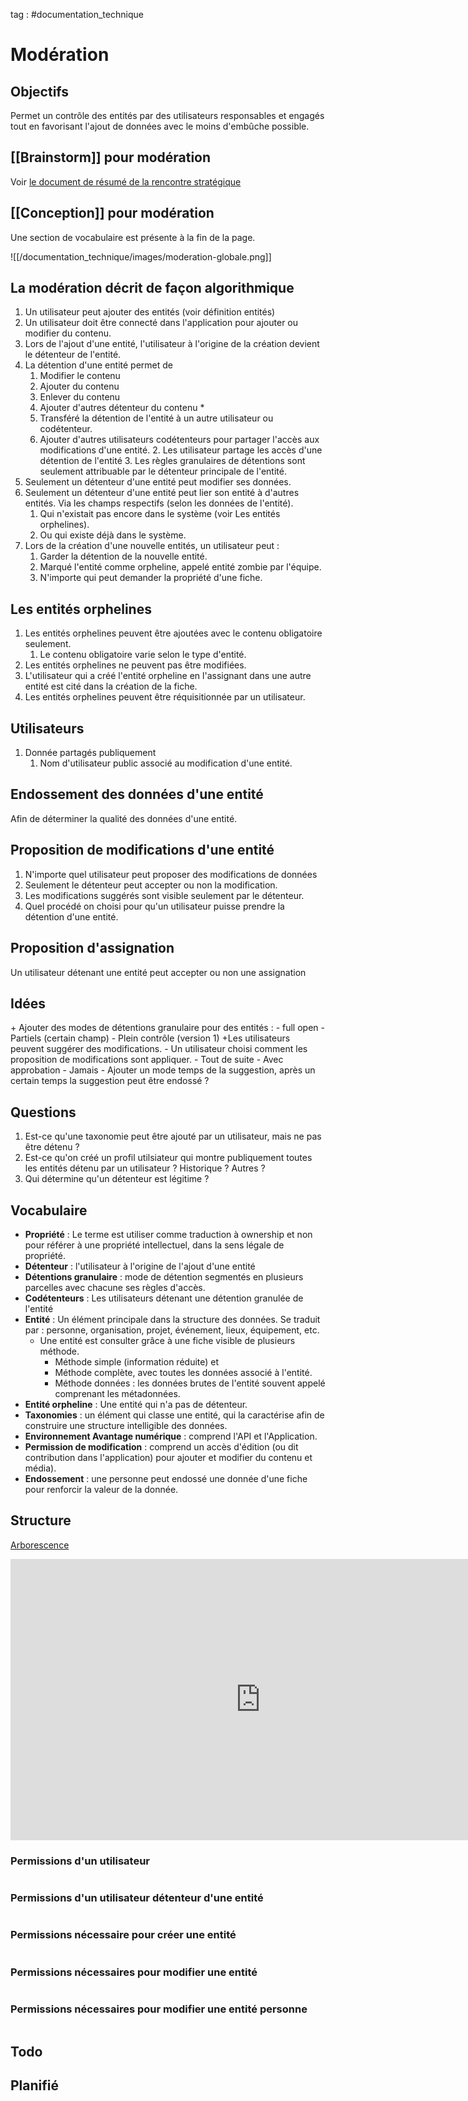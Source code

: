 tag : #documentation_technique 

# Modération

## Objectifs
Permet un contrôle des entités par des utilisateurs responsables et engagés tout en favorisant l'ajout de données avec le moins d'embûche possible.

## [[Brainstorm]] pour modération
Voir [le document de résumé de la rencontre stratégique ](https://docs.google.com/document/d/1h7X1RDSLDFznKng82zCB0y5zhOoJHq-L0ugmJkLKSJw/edit)

## [[Conception]] pour modération

Une section de vocabulaire est présente à la fin de la page.

![[/documentation_technique/images/moderation-globale.png]]

## La modération décrit de façon algorithmique
1. Un utilisateur peut ajouter des entités (voir définition entités)
2. Un utilisateur doit être connecté dans l'application pour ajouter ou modifier du contenu.
3. Lors de l'ajout d'une entité, l'utilisateur à l'origine de la création devient le détenteur de l'entité.
4. La détention d'une entité permet de
	1. Modifier le contenu
	2. Ajouter du contenu
	3. Enlever du contenu
	4. Ajouter d'autres détenteur du contenu *
	5. Transféré la détention de l'entité à un autre utilisateur ou codétenteur.
	6. Ajouter d'autres utilisateurs codétenteurs pour partager l'accès aux modifications d'une entité.
		2. Les utilisateur partage les accès d'une détention de l'entité
		3. Les règles granulaires de détentions sont seulement attribuable par le détenteur principale de l'entité.
5. Seulement un détenteur d'une entité peut modifier ses données.
6. Seulement un détenteur d'une entité peut lier son entité à d'autres entités. Via les champs respectifs (selon les données de l'entité). 
	1. Qui n'existait pas encore dans le système (voir Les entités orphelines).
	2. Ou qui existe déjà dans le système.
7. Lors de la création d'une nouvelle entités, un utilisateur peut :
	1. Garder la détention de la nouvelle entité.
	2. Marqué l'entité comme orpheline, appelé entité zombie par l'équipe.
	3. N'importe qui peut demander la propriété d'une fiche.

## Les entités orphelines
1. Les entités orphelines peuvent être ajoutées avec le contenu obligatoire seulement.
	1. Le contenu obligatoire varie selon le type d'entité.
2. Les entités orphelines ne peuvent pas être modifiées.
3. L'utilisateur qui a créé l'entité orpheline en l'assignant dans une autre entité est cité dans la création de la fiche.
4. Les entités orphelines peuvent être réquisitionnée par un utilisateur.

## Utilisateurs
1. Donnée partagés publiquement
	1. Nom d'utilisateur public associé au modification d'une entité.

## Endossement des données d'une entité
Afin de déterminer la qualité des données d'une entité.

## Proposition de modifications d'une entité
1. N'importe quel utilisateur peut proposer des modifications de données
2. Seulement le détenteur peut accepter ou non la modification.
3. Les modifications suggérés sont visible seulement par le détenteur.
4. Quel procédé on choisi pour qu'un utilisateur puisse prendre la détention d'une entité.

## Proposition d'assignation
Un utilisateur détenant une entité peut accepter ou non une assignation

## Idées
\+ Ajouter des modes de détentions granulaire pour des entités : 
	- full open 
	- Partiels (certain champ)
	- Plein contrôle (version 1)
\+Les utilisateurs peuvent suggérer des modifications.
	- Un utilisateur choisi comment les proposition de modifications sont appliquer.
		- Tout de suite
		- Avec approbation
		- Jamais
		- Ajouter un mode temps de la suggestion, après un certain temps la suggestion peut être endossé ?

## Questions
1. Est-ce qu'une taxonomie peut être ajouté par un utilisateur, mais ne pas être détenu ?
2. Est-ce qu'on créé un profil utilsiateur qui montre publiquement toutes les entités détenu par un utilisateur ? Historique ? Autres ?
3. Qui détermine qu'un détenteur est légitime ?

## Vocabulaire
- **Propriété** : Le terme est utiliser comme traduction à ownership et non pour référer à une propriété intellectuel, dans la sens légale de propriété.
- **Détenteur** : l'utilisateur à l'origine de l'ajout d'une entité
- **Détentions granulaire** : mode de détention segmentés en plusieurs parcelles avec chacune ses règles d'accès.
- **Codétenteurs** : Les utilisateurs détenant une détention granulée de l'entité
- **Entité** : Un élément principale dans la structure des données. Se traduit par : personne, organisation, projet, événement, lieux, équipement, etc. 
	- Une entité est consulter grâce à une fiche visible de plusieurs méthode. 
		- Méthode simple (information réduite) et 
		- Méthode complète, avec toutes les données associé à l'entité. 
		- Méthode données : les données brutes de l'entité souvent appelé comprenant les métadonnées.
- **Entité orpheline** : Une entité qui n'a pas de détenteur.
- **Taxonomies** : un élément qui classe une entité, qui la caractérise afin de construire une structure intelligible des données.
- **Environnement Avantage numérique** : comprend l'API et l'Application.
- **Permission de modification** : comprend un accès d'édition (ou dit contribution dans l'application) pour ajouter et modifier du contenu et média).
- **Endossement** : une personne peut endossé une donnée d'une fiche pour renforcir la valeur de la donnée.

## Structure

[Arborescence](https://whimsical.com/embed/BzHtzL47N2qzbB6YRf686o)
<iframe style="border:none" width="800" height="450" src="https://whimsical.com/embed/BzHtzL47N2qzbB6YRf686o"></iframe>


### Permissions d'un utilisateur
```javascript

```

### Permissions d'un utilisateur détenteur d'une entité
```javascript

```

### Permissions nécessaire pour créer une entité
```javascript

```

### Permissions nécessaires pour modifier une entité
```javascript

```

### Permissions nécessaires pour modifier une entité personne
```javascript

```


## Todo


## Planifié
